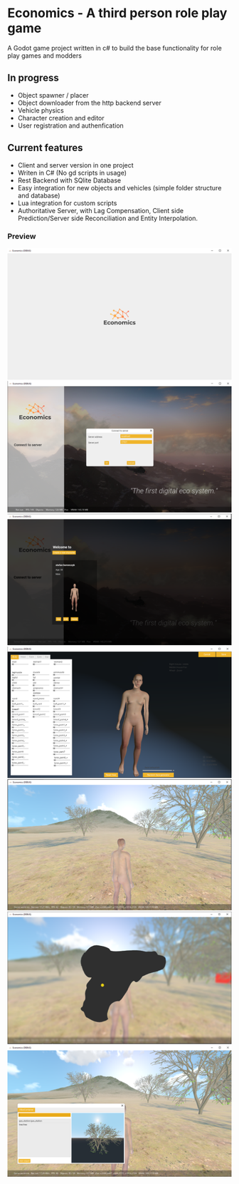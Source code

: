 # Economics - A third person role play game

A Godot game project written in c# to build the base functionality for role play games and modders

## In progress
- Object spawner / placer
- Object downloader from the http backend server
- Vehicle physics
- Character creation and editor
- User registration and authenfication

## Current features
- Client and server version in one project
- Writen in C# (No gd scripts in usage)
- Rest Backend with SQlite Database
- Easy integration for new objects and vehicles (simple folder structure and database)
- Lua integration for custom scripts
- Authoritative Server, with Lag Compensation, Client side Prediction/Server side Reconciliation and Entity Interpolation.

### Preview
![Loader](/screenshots/loader.png?raw=true "Loader")
![Server browser](/screenshots/server_browser.png?raw=true "Server browser")
![Char selector](/screenshots/char_selector.png?raw=true "Char selector")
![Char editor](/screenshots/char_editor.png?raw=true "Char editor")
![Ingame character](/screenshots/ingame.png?raw=true "Ingame character")
![Ingame map](/screenshots/map.png?raw=true "Ingame map")
![Object spawner](/screenshots/spawner.png?raw=true "Object spawner")
